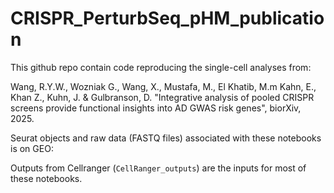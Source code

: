 # CRISPR_PerturbSeq_pHM_publication
This github repo contain code reproducing the single-cell analyses from:


Wang, R.Y.W., Wozniak G., Wang, X., Mustafa, M., El Khatib, M.m Kahn, E., Khan Z., Kuhn, J. & Gulbranson, D. "Integrative analysis of pooled CRISPR screens provide functional insights into AD GWAS risk genes", biorXiv, 2025.


Seurat objects and raw data (FASTQ files) associated with these notebooks is on GEO: 


Outputs from Cellranger (`CellRanger_outputs`) are the inputs for most of these notebooks. 
